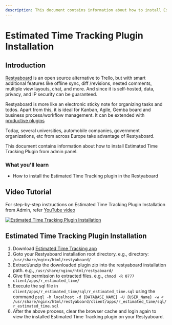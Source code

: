 ```yaml
---
description: This document contains information about how to install Estimated Time Tracking Plugin from admin panel.
---
```


# Estimated Time Tracking Plugin Installation

## Introduction

[Restyaboard](https://restya.com/board) is an open source alternative to Trello, but with smart additional features like offline sync, diff /revisions, nested comments, multiple view layouts, chat, and more. And since it is self-hosted, data, privacy, and IP security can be guaranteed.

Restyaboard is more like an electronic sticky note for organizing tasks and todos. Apart from this, it is ideal for Kanban, Agile, Gemba board and business process/workflow management. It can be extended with [productive plugins](https://restya.com/board/apps "productive plugins")

Today, several universities, automobile companies, government organizations, etc from across Europe take advantage of Restyaboard.

This document contains information about how to install Estimated Time Tracking Plugin from admin panel.

### What you'll learn

*   How to install the Estimated Time Tracking plugin in the Restyaboard

## Video Tutorial

For step-by-step instructions on Estimated Time Tracking Plugin Installation from Admin, refer [YouTube video](https://www.youtube.com/watch?v=uVYVskj3BJM "Watch video on Estimated Time Tracking Plugin Installation")

[![Estimated Time Tracking Plugin Installation](estimated_time.png)](https://www.youtube.com/watch?v=uVYVskj3BJM "Watch video on Estimated Time Tracking Plugin Installation")

## Estimated Time Tracking Plugin Installation

1.  Download [Estimated Time Tracking app](https://restya.com/board/apps/r_estimated_time "Estimated Time Tracking app")
2.  Goto your Restyaboard installation root directory. e.g., directory: `/usr/share/nginx/html/restyaboard/`
3.  Extract/unzip the downloaded plugin zip into the restyaboard installation path. e.g., `/usr/share/nginx/html/restyaboard/`
4.  Give file permission to extracted files. e.g., `chmod -R 0777 client/apps/r_estimated_time/`
5.  Execute the sql file in `client/apps/r_estimated_time/sql/r_estimated_time.sql` using the command `psql -h localhost -d {DATABASE_NAME} -U {USER_Name} -w < /usr/share/nginx/html/restyaboard/client/apps/r_estimated_time/sql/r_estimated_time.sql`
6.  After the above process, clear the browser cache and login again to view the installed Estimated Time Tracking plugin on your Restyaboard.
